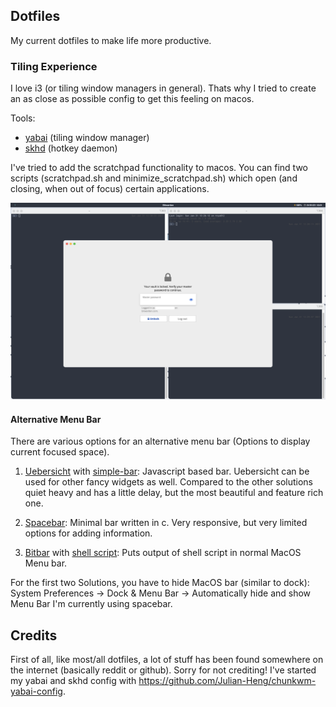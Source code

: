 ## Dotfiles
My current dotfiles to make life more productive.

### Tiling Experience
I love i3 (or tiling window managers in general). Thats why I tried to create an as close as possible config to get this feeling on macos.

Tools:
- [yabai](https://github.com/koekeishiya/yabai) (tiling window manager) 
- [skhd](https://github.com/koekeishiya/skhd) (hotkey daemon) 

I've tried to add the scratchpad functionality to macos. You can find two scripts (scratchpad.sh and minimize_scratchpad.sh) which open (and closing, when out of focus) certain applications.

![Screenshot](screenshot.png)

#### Alternative Menu Bar
There are various options for an alternative menu bar (Options to display current focused space).

1. [Uebersicht](https://github.com/felixhageloh/uebersicht ) with [simple-bar](https://github.com/Jean-Tinland/simple-bar): Javascript based bar. Uebersicht can be used for other fancy widgets as well. Compared to the other solutions quiet heavy and has a little delay, but the most beautiful and feature rich one.

2. [Spacebar](https://github.com/cmacrae/spacebar): Minimal bar written in c. Very responsive, but very limited options for adding information.

3. [Bitbar](https://github.com/matryer/bitbar) with [shell script](https://github.com/SxC97/Yabai-Spaces): Puts output of shell script in normal MacOS Menu bar. 

For the first two Solutions, you have to hide MacOS bar (similar to dock): System Preferences -> Dock & Menu Bar -> Automatically hide and show Menu Bar
I'm currently using spacebar.

## Credits
First of all, like most/all dotfiles, a lot of stuff has been found somewhere on the internet (basically reddit or github). Sorry for not crediting!
I've started my yabai and skhd config with https://github.com/Julian-Heng/chunkwm-yabai-config.
